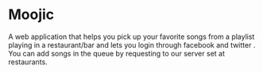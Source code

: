 Moojic
======

A web application that helps you pick up your favorite songs from a playlist playing in a restaurant/bar  and lets you login through  facebook and twitter . You can add songs in the queue by requesting to our server set at restaurants.
